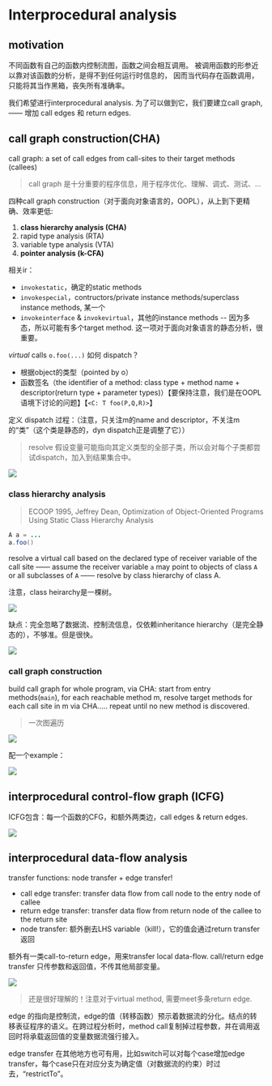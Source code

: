 # Interprocedural analysis

## motivation

不同函数有自己的函数内控制流图，函数之间会相互调用。
被调用函数的形参近以靠对该函数的分析，是得不到任何运行时信息的，
因而当代码存在函数调用，只能将其当作黑箱，丧失所有准确率。

我们希望进行interprocedural analysis. 为了可以做到它，我们要建立call graph,
—— 增加 call edges 和 return edges.

## call graph construction(CHA)

call graph: a set of call edges from call-sites to their target methods (callees)

> call graph 是十分重要的程序信息，用于程序优化、理解、调式、测试、...

四种call graph construction（对于面向对象语言的，OOPL），从上到下更精确、效率更低:
1. **class hierarchy analysis (CHA)**
2. rapid type analysis (RTA)
3. variable type analysis (VTA)
4. **pointer analysis (k-CFA)**

相关ir：
* `invokestatic`，确定的static methods
* `invokespecial`，contructors/private instance methods/superclass instance methods, 某一个
* `invokeinterface` & `invokevirtual`，其他的instance methods -- 因为多态，所以可能有多个target method. 这一项对于面向对象语言的静态分析，很重要。

*virtual* calls `o.foo(...)` 如何 dispatch？
* 根据object的类型（pointed by o）
* 函数签名（the identifier of a method: class type + method name + descriptor(return type + parameter types)）【要保持注意，我们是在OOPL语境下讨论的问题】【`<C: T foo(P,Q,R)>`】

定义 dispatch 过程：（注意，只关注m的name and descriptor，不关注m的“类”（这个类是静态的，dyn dispatch正是调整了它））

> resolve 假设变量可能指向其定义类型的全部子类，所以会对每个子类都尝试dispatch，加入到结果集合中。

![](./pics/05-01.png)

### class hierarchy analysis

> ECOOP 1995, Jeffrey Dean, Optimization of Object-Oriented Programs Using Static Class Hierarchy Analysis

```java
A a = ...
a.foo()
```

resolve a virtual call based on the declared type of receiver variable of the call site —— assume the receiver variable `a` may point to objects of class `A` or all subclasses of `A` —— resolve by class hierarchy of class A.

注意，class heirarchy是一棵树。

![](./pics/05-02.png)

缺点：完全忽略了数据流、控制流信息，仅依赖inheritance hierarchy（是完全静态的），不够准。但是很快。

![](./pics/05-03.png)

### call graph construction

build call graph for whole program, via CHA: 
start from entry methods(`main`), 
for each reachable method m, resolve target methods for each call site in m via CHA..... 
repeat until no new method is discovered.

> 一次图遍历

![](./pics/05-04.png)

配一个example：

![](./pics/05-05.png)

## interprocedural control-flow graph (ICFG)

ICFG包含：每一个函数的CFG，和额外两类边，call edges & return edges.

![](./pics/05-06.png)

## interprocedural data-flow analysis

transfer functions: node transfer + edge transfer!

* call edge transfer: transfer data flow from call node to the entry node of callee
* return edge transfer: transfer data flow from return node of the callee to the return site
* node transfer: 额外删去LHS variable（kill!），它的值会通过return transfer返回

额外有一类call-to-return edge，用来transfer local data-flow. call/return edge transfer 只传参数和返回值，不传其他局部变量。

![](pics/05-07.png)

> 还是很好理解的！注意对于virtual method, 需要meet多条return edge.

edge 的指向是控制流，edge的值（转移函数）预示着数据流的分化。结点的转移表征程序的语义。在跨过程分析时，method call复制掉过程参数，并在调用返回时将承载返回值的变量数据流强行接入。

edge transfer 在其他地方也可有用，比如switch可以对每个case增加edge transfer，每个case只在对应分支为确定值（对数据流的约束）时过去，“restrictTo”。